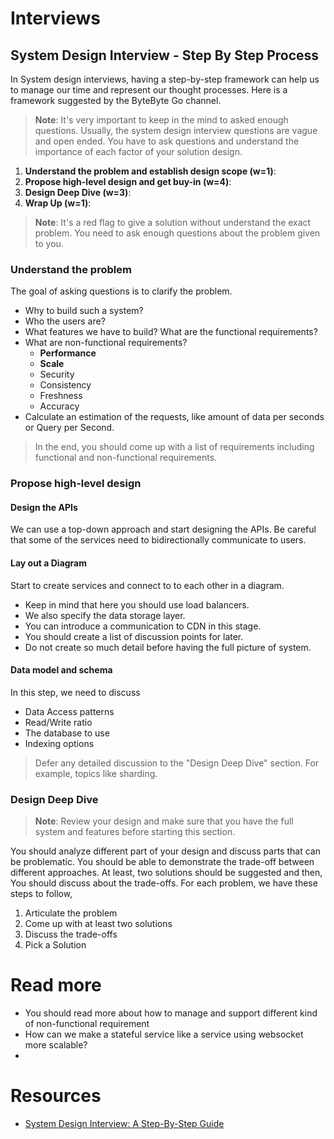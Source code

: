 # Interviews

## System Design Interview - Step By Step Process

In System design interviews, having a step-by-step framework can help us to manage our time and represent our thought processes. Here is a framework suggested by the ByteByte Go channel.

> **Note**: It's very important to keep in the mind to asked enough questions. Usually, the system design interview questions are vague and open ended. You have to ask questions and understand the importance of each factor of your solution design.

1. **Understand the problem and establish design scope (w=1)**: 
2. **Propose high-level design and get buy-in (w=4)**:
3. **Design Deep Dive (w=3)**: 
4. **Wrap Up (w=1)**: 

> **Note**: It's a red flag to give a solution without understand the exact problem. You need to ask enough questions about the problem given to you.

### Understand the problem

The goal of asking questions is to clarify the problem.

- Why to build such a system?
- Who the users are?
- What features we have to build? What are the functional requirements?
- What are non-functional requirements? 
	- **Performance**
	- **Scale**
	- Security
	- Consistency
	- Freshness
	- Accuracy
- Calculate an estimation of the requests, like amount of data per seconds or Query per Second.

> In the end, you should come up with a list of requirements including functional and non-functional requirements.

### Propose high-level design

#### Design the APIs

We can use a top-down approach and start designing the APIs. Be careful that some of the services need to bidirectionally communicate to users.

#### Lay out a Diagram

Start to create services and connect to to each other in a diagram. 
- Keep in mind that here you should use load balancers. 
- We also specify the data storage layer. 
- You can introduce a communication to CDN in this stage.
- You should create a list of discussion points for later.
- Do not create so much detail before having the full picture of system.

#### Data model and schema

In this step, we need to discuss

- Data Access patterns
- Read/Write ratio
- The database to use
- Indexing options

> Defer any detailed discussion to the "Design Deep Dive" section. For example, topics like sharding.

### Design Deep Dive

> **Note**: Review your design and make sure that you have the full system and features before starting this section.

You should analyze different part of your design and discuss parts that can be problematic. You should be able to demonstrate the trade-off between different approaches. At least, two solutions should be suggested and then, You should discuss about the trade-offs. For each problem, we have these steps to follow,

1. Articulate the problem
2. Come up with at least two solutions
3. Discuss the trade-offs
4. Pick a Solution

# Read more 

- You should read more about how to manage and support different kind of non-functional requirement
- How can we make a stateful service like a service using websocket more scalable?
- 

# Resources

- [System Design Interview: A Step-By-Step Guide](https://www.youtube.com/watch?v=i7twT3x5yv8)